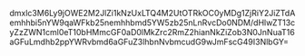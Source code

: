 dmxlc3M6Ly9jOWE2M2JlZi1kNzUxLTQ4M2UtOTRkOC0yMDg1ZjRiY2JiZTdAemhhbi5nYW9qaWFkb25nemhhbmd5YW5zb25nLnRvcDo0NDM/dHlwZT13cyZzZWN1cml0eT10bHMmcGF0aD0lMkZrc2RmZ2hianNkZiZob3N0JnNuaT16aGFuLmdhb2ppYWRvbmd6aGFuZ3lhbnNvbmcudG9wJmFscG49I3NlbGY=
